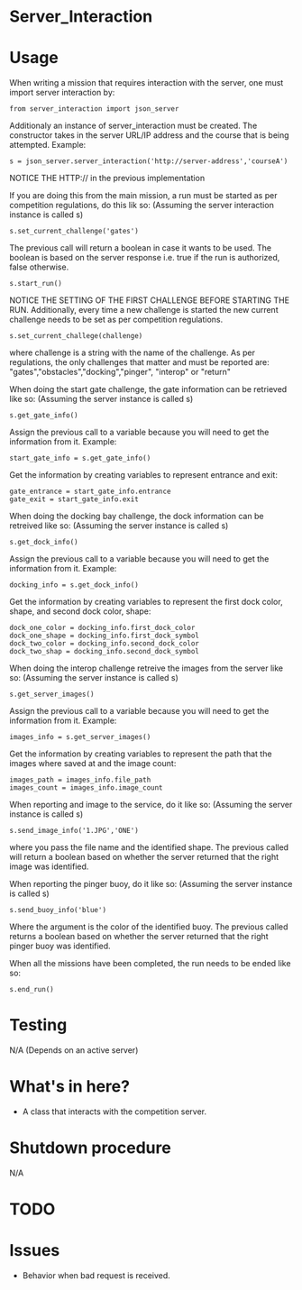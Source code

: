 Server_Interaction
==========


# Usage

When writing a mission that requires interaction with the server, one must import server interaction by:

    from server_interaction import json_server

Additionaly an instance of server_interaction must be created. The constructor takes in the server URL/IP address and the course that is being attempted. Example:

    s = json_server.server_interaction('http://server-address','courseA')

NOTICE THE HTTP:// in the previous implementation

If you are doing this from the main mission, a run must be started as per competition regulations, do this lik so:
(Assuming the server interaction instance is called s)

    s.set_current_challenge('gates')

The previous call will return a boolean in case it wants to be used. The boolean is based on the server response i.e. true if the run is authorized, false otherwise. 

    s.start_run()

NOTICE THE SETTING OF THE FIRST CHALLENGE BEFORE STARTING THE RUN. Additionally, every time a new challenge is started the new current challenge needs to be  set as per competition regulations.

    s.set_current_challege(challenge)

where challenge is a string with the name of the challenge. As per regulations, the only challenges that matter and must be reported are:
"gates","obstacles","docking","pinger", "interop" or "return"

When doing the start gate challenge, the gate information can be retrieved like so:
(Assuming the server instance is called s)

    s.get_gate_info()

Assign the previous call to a variable because you will need to get the information from it. Example:

    start_gate_info = s.get_gate_info()

Get the information by creating variables to represent entrance and exit:

    gate_entrance = start_gate_info.entrance
    gate_exit = start_gate_info.exit

When doing the docking bay challenge, the dock information can be retreived like so:
(Assuming the server instance is called s)

    s.get_dock_info()

Assign the previous call to a variable because you will need to get the information from it. Example:

    docking_info = s.get_dock_info()

Get the information by creating variables to represent the first dock color, shape, and second dock color, shape:

    dock_one_color = docking_info.first_dock_color 
    dock_one_shape = docking_info.first_dock_symbol
    dock_two_color = docking_info.second_dock_color
    dock_two_shap = docking_info.second_dock_symbol

When doing the interop challenge retreive the images from the server like so:
(Assuming the server instance is called s)

    s.get_server_images()

 Assign the previous call to a variable because you will need to get the information from it. Example:
 
    images_info = s.get_server_images()

 Get the information by creating variables to represent the path that the images where saved at and the image count:

    images_path = images_info.file_path
    images_count = images_info.image_count

When reporting and image to the service, do it like so:
(Assuming the server instance is called s)

    s.send_image_info('1.JPG','ONE')

where you pass the file name and the identified shape. The previous called will return a boolean based on whether the server returned that the right image was identified. 

When reporting the pinger buoy, do it like so:
(Assuming the server instance is called s)

    s.send_buoy_info('blue')

Where the argument is the color of the identified buoy. The previous called returns a boolean based on whether the server returned that the right pinger buoy was identified.

When all the missions have been completed, the run needs to be ended like so:

    s.end_run()    

# Testing

N/A (Depends on an active server)

# What's in here?

- A class that interacts with the competition server.

# Shutdown procedure

N/A

# TODO


# Issues

- Behavior when bad request is received.
